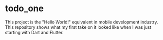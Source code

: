 # todo_one

This project is the "Hello World!" equivalent in mobile development industry. This repository shows what my first take on it looked like when I was just starting with Dart and Flutter.
